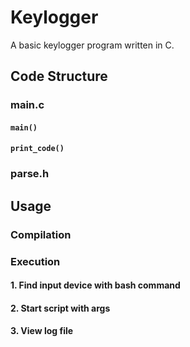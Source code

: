 # Keylogger

A basic keylogger program written in C.

## Code Structure

### main.c

#### `main()`

#### `print_code()`

### parse.h

## Usage

### Compilation



### Execution

#### 1. Find input device with bash command

#### 2. Start script with args

#### 3. View log file
